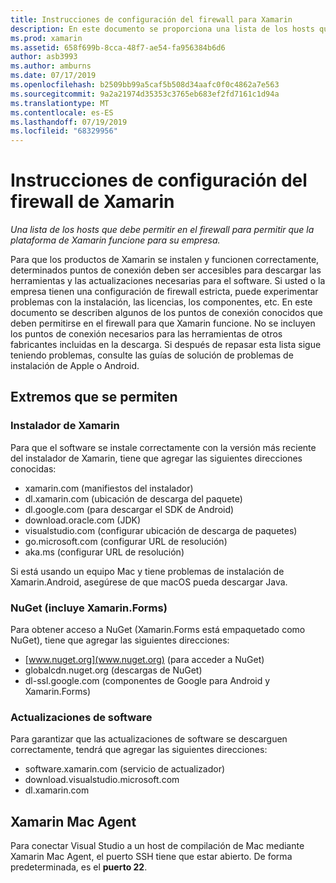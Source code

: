 ```yaml
---
title: Instrucciones de configuración del firewall para Xamarin
description: En este documento se proporciona una lista de los hosts que deben permitirse en el firewall para permitir que Xamarin funcione en un entorno corporativo.
ms.prod: xamarin
ms.assetid: 658f699b-8cca-48f7-ae54-fa956384b6d6
author: asb3993
ms.author: amburns
ms.date: 07/17/2019
ms.openlocfilehash: b2509bb99a5caf5b508d34aafc0f0c4862a7e563
ms.sourcegitcommit: 9a2a21974d35353c3765eb683ef2fd7161c1d94a
ms.translationtype: MT
ms.contentlocale: es-ES
ms.lasthandoff: 07/19/2019
ms.locfileid: "68329956"
---
```

# <a name="xamarin-firewall-configuration-instructions"></a>Instrucciones de configuración del firewall de Xamarin

_Una lista de los hosts que debe permitir en el firewall para permitir que la plataforma de Xamarin funcione para su empresa._

Para que los productos de Xamarin se instalen y funcionen correctamente, determinados puntos de conexión deben ser accesibles para descargar las herramientas y las actualizaciones necesarias para el software. Si usted o la empresa tienen una configuración de firewall estricta, puede experimentar problemas con la instalación, las licencias, los componentes, etc. En este documento se describen algunos de los puntos de conexión conocidos que deben permitirse en el firewall para que Xamarin funcione. No se incluyen los puntos de conexión necesarios para las herramientas de otros fabricantes incluidas en la descarga. Si después de repasar esta lista sigue teniendo problemas, consulte las guías de solución de problemas de instalación de Apple o Android.

## <a name="endpoints-to-allow"></a>Extremos que se permiten

### <a name="xamarin-installer"></a>Instalador de Xamarin

Para que el software se instale correctamente con la versión más reciente del instalador de Xamarin, tiene que agregar las siguientes direcciones conocidas:

- xamarin.com (manifiestos del instalador)
- dl.xamarin.com (ubicación de descarga del paquete)
- dl.google.com (para descargar el SDK de Android)
- download.oracle.com (JDK)
- visualstudio.com (configurar ubicación de descarga de paquetes)
- go.microsoft.com (configurar URL de resolución)
- aka.ms (configurar URL de resolución)

Si está usando un equipo Mac y tiene problemas de instalación de Xamarin.Android, asegúrese de que macOS pueda descargar Java.

### <a name="nuget-including-xamarinforms"></a>NuGet (incluye Xamarin.Forms)

Para obtener acceso a NuGet (Xamarin.Forms está empaquetado como NuGet), tiene que agregar las siguientes direcciones:

- [www.nuget.org](www.nuget.org) (para acceder a NuGet)
- globalcdn.nuget.org (descargas de NuGet)
- dl-ssl.google.com (componentes de Google para Android y Xamarin.Forms)

### <a name="software-updates"></a>Actualizaciones de software

Para garantizar que las actualizaciones de software se descarguen correctamente, tendrá que agregar las siguientes direcciones:

- software.xamarin.com (servicio de actualizador)
- download.visualstudio.microsoft.com
- dl.xamarin.com

## <a name="xamarin-mac-agent"></a>Xamarin Mac Agent

Para conectar Visual Studio a un host de compilación de Mac mediante Xamarin Mac Agent, el puerto SSH tiene que estar abierto. De forma predeterminada, es el **puerto 22**.
